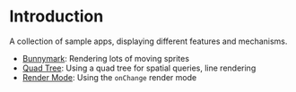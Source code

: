 # Introduction

A collection of sample apps, displaying different features and mechanisms.

-   [Bunnymark](./bunnymark): Rendering lots of moving sprites
-   [Quad Tree](./quadtree): Using a quad tree for spatial queries, line rendering
-   [Render Mode](./render-mode): Using the `onChange` render mode
